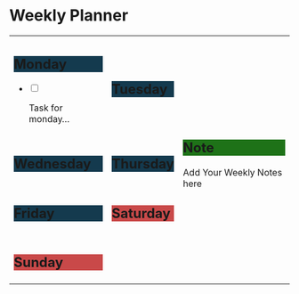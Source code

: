 <h1 class="tiptap_section" data-id="f7204164-8a64-4b4b-b290-e1447cb4c494" style=""><icon-vue data="formkit:week"></icon-vue> Weekly Planner</h1><table style="min-width: 75px"><colgroup><col style="min-width: 25px"><col style="min-width: 25px"><col style="min-width: 25px"></colgroup><tbody><tr><td colspan="1" rowspan="1"><h2 class="tiptap_section" data-id="8faa7963-4db3-45bc-869c-fcc6884d5253" style="text-align: left; background-color: rgb(20, 58, 78)"><strong>Monday </strong><icon-vue data="ic:baseline-home-work"></icon-vue></h2><p style="text-align: left"></p><ul data-type="taskList"><li class="task" data-checked="false" data-type="taskItem"><label><input type="checkbox"><span></span></label><div><p style="text-align: left">Task for monday…</p></div></li></ul></td><td colspan="1" rowspan="1"><h2 class="tiptap_section" data-id="396e749d-2436-4bc2-9c4a-cb14b128baf8" style="text-align: left; background-color: rgb(20, 58, 78)"><strong>Tuesday </strong><icon-vue data="clarity:car-solid"></icon-vue></h2><p style="text-align: left"></p><p style="text-align: left"></p></td><td colspan="1" rowspan="4"><h2 class="tiptap_section" data-id="d36cfc9d-fc4c-4ad6-948b-cd6efdfbf168" style="background-color: rgb(30, 114, 24);"><icon-vue data="mage:note-fill"></icon-vue><strong>Note</strong></h2><p></p><p>Add Your Weekly Notes here</p></td></tr><tr><td colspan="1" rowspan="1"><h2 class="tiptap_section" data-id="3567c4c9-20ca-4ac1-9664-44bdf1952340" style="text-align: left; background-color: rgb(20, 58, 78)"><strong>Wednesday</strong></h2><p style="text-align: left"></p></td><td colspan="1" rowspan="1"><h2 class="tiptap_section" data-id="c076e9f1-b108-4dd3-ab4d-f49e6d5e962c" style="text-align: left; background-color: rgb(20, 58, 78)"><strong>Thursday</strong></h2></td></tr><tr><td colspan="1" rowspan="1"><h2 class="tiptap_section" data-id="76bc1c03-c404-4173-be13-98855e2eb767" style="text-align: left; background-color: rgb(20, 58, 78)"><strong>Friday</strong></h2><p style="text-align: left"></p></td><td colspan="1" rowspan="1"><h2 class="tiptap_section" data-id="a2a3a42b-3e0f-44d3-a588-dd777bfde1f0" style="text-align: left; background-color: rgb(201, 73, 73)"><strong>Saturday </strong><icon-vue data="fontisto:holiday-village"></icon-vue></h2></td></tr><tr><td colspan="1" rowspan="1"><h2 class="tiptap_section" data-id="467900f5-d578-4292-9713-0b8ee2d633d4" style="text-align: left; background-color: rgb(201, 73, 73)"><strong>Sunday </strong><icon-vue data="mingcute:sleep-fill"></icon-vue></h2><p style="text-align: left"></p><p style="text-align: left"></p></td><td colspan="1" rowspan="1"><p style="text-align: left"></p></td></tr></tbody></table><p></p><p></p><p></p><p></p><p></p><p></p><p></p><p></p><p></p><p></p><p></p><p></p><p></p><p></p><p></p><p></p><p></p><p></p><p></p><p></p><p></p><p></p><p></p><p></p><p></p><p></p><p></p><p></p><p></p><p></p><p></p><p></p><p></p><p></p><p></p><p></p><p></p><p></p><p></p><p></p><p></p><p></p><p></p><p></p><p></p><p></p><p></p><p><br><br><br><br><br><br></p>